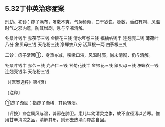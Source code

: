 ## 5.32丁仲英治痧症案

刑幼。初诊：痧子满布，咳嗽不爽，气急频频，口干欲饮。脉数，舌红有刺，风温时气之邪内蕴，防其增剧，急与辛凉清解。

冬桑叶钱半 赤茯苓三钱 金银花三钱 清水豆卷三钱 福橘络钱半 连翘壳二钱 薄荷叶八分 象贝母三钱 天花粉三钱 净蝉衣八分 活芦根一两 白茅根三扎

二诊：痧子渐回①，身热亦减，咳嗽口渴，风温时邪，尚未清彻，仍与清解。

冬桑叶钱半 赤苓三钱 光杏仁三钱 甘菊花钱半 金银花三钱 象贝母三钱 净蝉衣一钱 连翘壳钱半 天花粉三钱

（《医案选粹》第4页）

〔注释〕

①痧子渐回：指痧子渐稀，其色转淡。

〔评按〕痧症属风与温，其邪在肺卫。患儿年幼清灵之体，故不宜径泻以苦寒。惟用甘辛清凉之品，清解其邪，则邪去热清而痧症自回。
